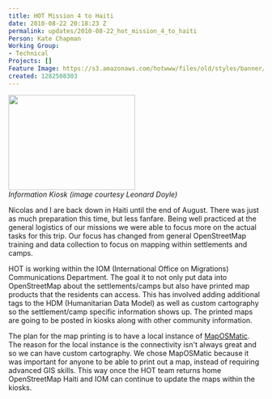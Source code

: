 ```yaml
---
title: HOT Mission 4 to Haiti
date: 2010-08-22 20:18:23 Z
permalink: updates/2010-08-22_hot_mission_4_to_haiti
Person: Kate Chapman
Working Group:
- Technical
Projects: []
Feature Image: https://s3.amazonaws.com/hotwww/files/old/styles/banner/public/4777521706_9a2f8c222d_m.jpg
created: 1282508303
---
```


<p><em><img class="image-medium" src="https://s3.amazonaws.com/hotwww/files/old/styles/medium/public/4777521706_9a2f8c222d_m.jpg?itok=Yjv7hruH" alt="" style="width:250px;height:188px"></em><br><em>Information Kiosk (image courtesy Leonard Doyle)</em></p><p>Nicolas and I are back down in Haiti until the end of August. There was just as much preparation this time, but less fanfare. Being well practiced at the general logistics of our missions we were able to focus more on the actual tasks for this trip. Our focus has changed from general OpenStreetMap training and data collection to focus on mapping within settlements and camps.</p><p>HOT is working within the IOM (International Office on Migrations) Communications Department. The goal it to not only put data into OpenStreetMap about the settlements/camps but also have printed map products that the residents can access. This has involved adding additional tags to the HDM (Humanitarian Data Model) as well as custom cartography so the settlement/camp specific information shows up. The printed maps are going to be posted in kiosks along with other community information.</p><p>The plan for the map printing is to have a local instance of <a href="http://www.maposmatic.org">MapOSMatic</a>. The reason for the local instance is the connectivity isn't always great and so we can have custom cartography. We chose MapOSMatic because it was important for anyone to be able to print out a map, instead of requiring advanced GIS skills. This way once the HOT team returns home OpenStreetMap Haiti and IOM can continue to update the maps within the kiosks.</p>
